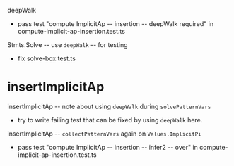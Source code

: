 deepWalk

- pass test "compute ImplicitAp -- insertion -- deepWalk required"
  in compute-implicit-ap-insertion.test.ts

Stmts.Solve -- use `deepWalk` -- for testing

- fix solve-box.test.ts

# insertImplicitAp

insertImplicitAp -- note about using `deepWalk` during `solvePatternVars`

- try to write failing test that can be fixed by using `deepWalk` here.

insertImplicitAp -- `collectPatternVars` again on `Values.ImplicitPi`

- pass test "compute ImplicitAp -- insertion -- infer2 -- over"
  in compute-implicit-ap-insertion.test.ts

